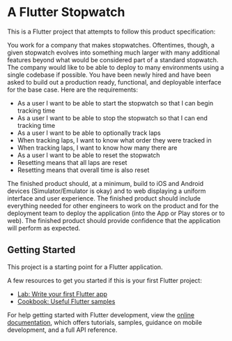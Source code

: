 # A Flutter Stopwatch

This is a Flutter project that attempts to follow this product specification:

You work for a company that makes stopwatches. Oftentimes, though, a given stopwatch evolves into something much larger with many additional features beyond what would be considered part of a standard stopwatch. The company would like to be able to deploy to many environments using a single codebase if possible. You have been newly hired and have been asked to build out a production ready, functional, and deployable interface for the base case. Here are the requirements:


- As a user I want to be able to start the stopwatch so that I can begin tracking time
- As a user I want to be able to stop the stopwatch so that I can end tracking time
- As a user I want to be able to optionally track laps
- When tracking laps, I want to know what order they were tracked in
- When tracking laps, I want to know how many there are
- As a user I want to be able to reset the stopwatch
- Resetting means that all laps are reset
- Resetting means that overall time is also reset


The finished product should, at a minimum, build to iOS and Android devices (Simulator/Emulator is okay) and to web displaying a uniform interface and user experience. The finished product should include everything needed for other engineers to work on the product and for the deployment team to deploy the application (into the App or Play stores or to web). The finished product should provide confidence that the application will perform as expected.


## Getting Started

This project is a starting point for a Flutter application.

A few resources to get you started if this is your first Flutter project:

- [Lab: Write your first Flutter app](https://docs.flutter.dev/get-started/codelab)
- [Cookbook: Useful Flutter samples](https://docs.flutter.dev/cookbook)

For help getting started with Flutter development, view the
[online documentation](https://docs.flutter.dev/), which offers tutorials,
samples, guidance on mobile development, and a full API reference.
